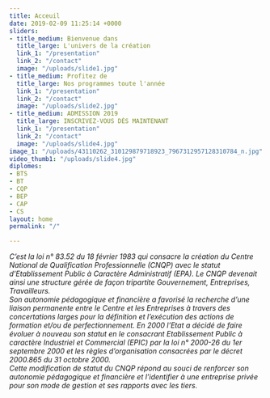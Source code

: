 ```yaml
---
title: Acceuil
date: 2019-02-09 11:25:14 +0000
sliders:
- title_medium: Bienvenue dans
  title_large: L'univers de la création
  link_1: "/presentation"
  link_2: "/contact"
  image: "/uploads/slide1.jpg"
- title_medium: Profitez de
  title_large: Nos programmes toute l'année
  link_1: "/presentation"
  link_2: "/contact"
  image: "/uploads/slide2.jpg"
- title_medium: ADMISSION 2019
  title_large: INSCRIVEZ-VOUS DÈS MAINTENANT
  link_1: "/presentation"
  link_2: "/contact"
  image: "/uploads/slide4.jpg"
image_1: "/uploads/43110262_310129879718923_7967312957128310784_n.jpg"
video_thumb1: "/uploads/slide4.jpg"
diplomes:
- BTS
- BT
- CQP
- BEP
- CAP
- CS
layout: home
permalink: "/"

---
```

<em>C’est la loi n° 83.52 du 18 février 1983 qui consacre la création du Centre National de Qualification Professionnelle (CNQP) avec le statut d’Etablissement Public à Caractère Administratif (EPA). Le CNQP devenait ainsi une structure gérée de façon tripartite Gouvernement, Entreprises, Travailleurs. </br>Son autonomie pédagogique et financière a favorisé la recherche d’une liaison permanente entre le Centre et les Entreprises à travers des concertations larges pour la définition et l’exécution des actions de formation et/ou de perfectionnement. En 2000 l’Etat a décidé de faire évoluer à nouveau son statut en le consacrant Etablissement Public à caractère Industriel et Commercial (EPIC) par la loi n° 2000-26 du 1er septembre 2000 et les règles d’organisation consacrées par le décret 2000.865 du 31 octobre 2000. </br>Cette modification de statut du CNQP répond au souci de renforcer son autonomie pédagogique et financière et l’identifier à une entreprise privée pour son mode de gestion et ses rapports avec les tiers.</em>